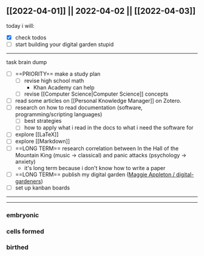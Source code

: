 [[2022-04-01]] || 2022-04-02 || [[2022-04-03]]
---
today i will:
- [x] check todos
- [ ] start building your digital garden stupid
---
task brain dump
- [ ] ==PRIORITY== make a study plan
	- [ ] revise high school math
		- Khan Academy can help
	- [ ] revise [[Computer Science|Computer Science]] concepts
- [ ] read some articles on [[Personal Knowledge Manager]] on Zotero.
- [ ] research on how to read documentation (software, programming/scripting languages)
	- [ ] best strategies
	- [ ] how to apply what i read in the docs to what i need the software for
- [ ] explore [[LaTeX]]
- [ ] explore [[Markdown]]
- [ ] ==LONG TERM== research correlation between In the Hall of the Mountain King (music -> classical) and panic attacks (psychology -> anxiety)
	- it's long term because i don't know how to write a paper
- [ ] ==LONG TERM== publish my digital garden ([Maggie Appleton / digital-gardeners](https://github.com/MaggieAppleton/digital-gardeners))
- [ ] set up kanban boards
---

---

### embryonic

### cells formed

### birthed